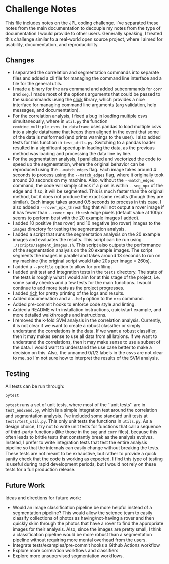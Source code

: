 # Challenge Notes
This file includes notes on the JPL coding challenge. I've separated these notes from the main documentation to decouple my notes from the type of documentation I would provide to other users. Generally speaking, I treated this challenge similar to a real-world open source project, where I aimed for usability, documentation, and reproducibility. 

## Changes
* I separated the correlation and segmentation commands into separate files and added a cli file for managing the command line interface and a file for the general utils.
* I made a binary for the `mra` command and added subcommands for `corr` and `seg`. I made most of the options arguments that could be passed to the subcommands using the [click](https://pypi.org/project/click/) library, which provides a nice interface for managing command line arguments (arg validation, help messages, and documentation).
* For the correlation analysis, I fixed a bug in loading multiple csvs simultaneously, where in `util.py` the function `combine_multiple_csvs_to_dataframe` uses pandas to load multiple csvs into a single dataframe that keeps them aligned in the event that some of the data is malformed (and prints warnings to the user). I also added tests for this function in `test_utils.py`. Switching to a pandas loader resulted in a significant speedup in loading the data, as the previous method was loading and processing the data line by line.
* For the segmentation analysis, I parallelized and vectorized the code to speed up the segmentation, where the original behavior can be reproduced using the `--match_edges` flag. Each image takes around 4 seconds to process using the `--match_edges` flag, where it originally took around 20 seconds on my machine. Also, without the `--match_edges` command, the code will simply check if a pixel is within `--seg_npx` of the edge and if so, it will be segmented. This is much faster than the original method, but it does not produce the exact same results (though they are similar). Each image takes around 0.5 seconds to process in this case. I also added a `--rover_npx_thresh` flag that will not output a rover image if it has fewer than `--rover_npx_thresh` edge pixels (default value at 100px seems to perform best with the 20 example images I added).
* I added 10 positive (has rover) and 10 negative (no rover) images to the `images` directory for testing the segmentation analysis.
* I added a script that runs the segmentation analysis on the 20 example images and evaluates the results. This script can be run using `./scripts/segment_images.sh`. This script also outputs the performance of the segmentation analysis on the 20 example images. The script segments the images in parallel and takes around 13 seconds to run on my machine (the original script would take 20s per image = 260s).
* I added a `--profile` option to allow for profiling.
* I added unit test and integration tests in the `tests` directory. The state of the tests is roughly what I would aim for at this stage of the project, i.e. some sanity checks and a few tests for the main functions. I would continue to add more tests as the project progresses.
* I added [rich](https://pypi.org/project/rich/) for pretty printing of the logs and results.
* Added documenation and a `--help` option to the `mra` command.
* Added pre-commit hooks to enforce code style and linting.
* Added a README with installation instructions, quickstart example, and more detailed walkthroughs and instructions.
* I removed the k-fold SVM analysis in the correlation analysis. Currently, it is not clear if we want to create a robust classifier or simply understand the correlations in the data. If we want a robust classifier, then it may makes sense to use all data from all lat/lons. If we want to understand the correlations, then it may make sense to use a subset of the data. I would want to understand the use case better to make a decision on this. Also, the unnamed 0/1/2 labels in the csvs are not clear to me, so I'm not sure how to interpret the results of the SVM analysis.


## Testing
All tests can be run through:
```bash
pytest
```

`pytest` runs a set of unit tests, where most of the ``unit tests'' are in `test_end2end.py`, which is a simple integration test around the correlation and segmentation analysis. I've included some standard unit tests at `tests/test_util.py`. This only unit tests the functions in `utils.py`. As a design choice, I try not to write unit tests for functions that call a sequence of third-party functions (like those in the `seg` and `corr` files), because this often leads to brittle tests that constantly break as the analysis evolves. Instead, I prefer to write integration tests that test the entire analysis pipeline so that the internals can easily change without breaking the tests. These tests are not meant to be exhaustive, but rather to provide a quick sanity check that the code is working as expected. I find this type of testing is useful during rapid development periods, but I would not rely on these tests for a full production release.



## Future Work
Ideas and directions for future work:

* Would an image classification pipeline be more helpful instead of a segmentation pipeline? This would allow the science team to easily classify collections of photos as having/not-having a rover and then quickly skim through the photos that have a rover to find the appropriate images for their analysis. Also, since the images are pretty small, I think a classification pipeline would be more robust than a segmentation pipeline without requiring more mental overhead from the users.
* Integrate tests/examples/pre-commit hooks a Github Actions workflow
* Explore more correlation workflows and classifiers
* Explore more unsupervised segmentation workflows.
